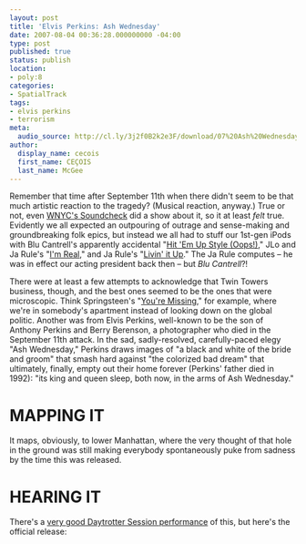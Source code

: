 ```yaml
---
layout: post
title: 'Elvis Perkins: Ash Wednesday'
date: 2007-08-04 00:36:28.000000000 -04:00
type: post
published: true
status: publish
location:
- poly:8
categories:
- SpatialTrack
tags:
- elvis perkins
- terrorism
meta:
  audio_source: http://cl.ly/3j2f0B2k2e3F/download/07%20Ash%20Wednesday.mp3
author:
  display_name: cecois
  first_name: CEÇOIS
  last_name: McGee
---
```


Remember that time after September 11th when there didn't seem to be that much artistic reaction to the tragedy? (Musical reaction, anyway.) True or not, even <a href="http://soundcheck.wnyc.org/2006/sep/11/">WNYC's Soundcheck</a> did a show about it, so it at least <em>felt</em> true. Evidently we all expected an outpouring of outrage and sense-making and groundbreaking folk epics, but instead we all had to stuff our 1st-gen iPods with Blu Cantrell's apparently accidental "<a href="https://open.spotify.com/track/3flAV51ACbtIcEixb0QeZv">Hit 'Em Up Style (Oops!)</a>," JLo and Ja Rule's "<a href="https://open.spotify.com/track/7rOIWUhSfjWh4E7443PYE8">I'm Real</a>," and Ja Rule's "<a href="https://open.spotify.com/track/1kEruIJPLnM1agV8bnCmSZ">Livin' it Up</a>." The Ja Rule computes – he was in effect our acting president back then – but <em>Blu Cantrell</em>?!

There were at least a few attempts to acknowledge that Twin Towers business, though, and the best ones seemed to be the ones that were microscopic. Think Springsteen's "<a href="https://open.spotify.com/track/23zMvkiwXFOM7Y1bO954GA">You're Missing</a>," for example, where we're in somebody's apartment instead of looking down on the global politic. Another was from Elvis Perkins, well-known to be the son of Anthony Perkins and Berry Berenson, a photographer who died in the September 11th attack. In the sad, sadly-resolved, carefully-paced elegy "Ash Wednesday," Perkins draws images of "a black and white of the bride and groom" that smash hard against "the colorized bad dream" that ultimately, finally, empty out their home forever (Perkins' father died in 1992): "its king and queen sleep, both now, in the arms of Ash Wednesday."

# MAPPING IT
It maps, obviously, to <span data-target="milleria" data-id="gD8" class="trigger">lower Manhattan</span>, where the very thought of that hole in the ground was still making everybody spontaneously puke from sadness by the time this was released.

# HEARING IT
There's a <a href="http://www.daytrotter.com/#!/concert/elvis-perkins/20030065-110490">very good Daytrotter Session performance</a> of this, but here's the official release:
<!-- <iframe src="https://embed.spotify.com/?uri=spotify%3Atrack%3A5echUMh3K7DmIlvAnIOksV" width="400" height="180" frameborder="0" allowtransparency="true"></iframe> -->